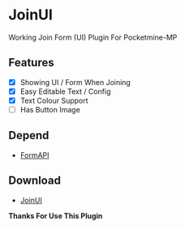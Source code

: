 # JoinUI
Working Join Form (UI) Plugin For Pocketmine-MP

## Features
- [x] Showing UI / Form When Joining
- [x] Easy Editable Text / Config
- [x] Text Colour Support
- [ ] Has Button Image

## Depend
- [FormAPI](https://poggit.pmmp.io/p/FormAPI)

## Download
- [JoinUI](https://poggit.pmmp.io/ci/brokiem/JoinUI/JoinUI)

**Thanks For Use This Plugin**
